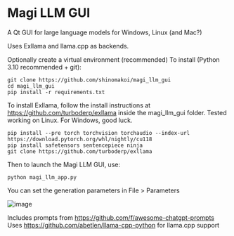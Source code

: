 # Magi LLM GUI
A Qt GUI for large language models for Windows, Linux (and Mac?)

Uses Exllama and llama.cpp as backends.

Optionally create a virtual environment (recommended)
To install (Python 3.10 recommended + git): 
```
git clone https://github.com/shinomakoi/magi_llm_gui
cd magi_llm_gui
pip install -r requirements.txt
```
To install Exllama, follow the install instructions at https://github.com/turboderp/exllama inside the magi_llm_gui folder. Tested working on Linux. For Windows, good luck.
```
pip install --pre torch torchvision torchaudio --index-url https://download.pytorch.org/whl/nightly/cu118
pip install safetensors sentencepiece ninja
git clone https://github.com/turboderp/exllama
```
Then to launch the Magi LLM GUI, use: 
```
python magi_llm_app.py
```
You can set the generation parameters in File > Parameters

![image](https://user-images.githubusercontent.com/112139428/234652796-6fe1c935-25f8-401c-b96e-ab4bbe825173.png)


Includes prompts from https://github.com/f/awesome-chatgpt-prompts
Uses https://github.com/abetlen/llama-cpp-python for llama.cpp support
